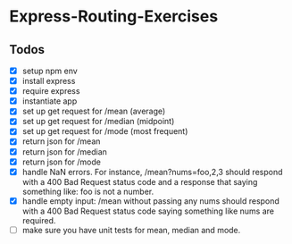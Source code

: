 # Express-Routing-Exercises
## Todos
- [x] setup npm env
- [x] install express
- [x] require express
- [x] instantiate app
- [x] set up get request for /mean (average)
- [x] set up get request for /median (midpoint)
- [x] set up get request for /mode (most frequent)
- [x] return json for /mean
- [x] return json for /median
- [x] return json for /mode
- [x] handle NaN errors. For instance, /mean?nums=foo,2,3 should respond with a 400 Bad Request status code and a response that saying something like: foo is not a number.
- [x] handle empty input: /mean without passing any nums should respond with a 400 Bad Request status code saying something like nums are required.
- [ ] make sure you have unit tests for mean, median and mode.
